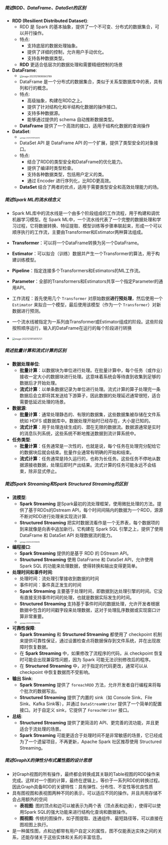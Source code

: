 ##### 简述RDD、DataFrame、DataSet的区别

- **RDD (Resilient Distributed Dataset)**:
  - RDD 是 Spark 的基本抽象，提供了一个不可变、分布式的数据集合，可以并行操作。
  - 特点:
    - 支持底层的数据处理抽象。
    - 提供了详细的控制，允许用户手动优化。
    - 支持各种数据类型。
  - **RDD** 更适合低层次的数据处理和需要精细控制的场景
- **DataFrame**:
  - <img src="https://thdlrt.oss-cn-beijing.aliyuncs.com/image-20231219090843769.png" alt="image-20231219090843769" style="zoom:50%;" />
  - DataFrame 是一个分布式的数据集合，类似于关系型数据库中的表，具有列和行的概念。
  - 特点:
    - 高级抽象，构建在RDD之上。
    - 提供了针对结构化和半结构化数据的操作接口。
    - 支持多种数据源。
    - 能够通过提供的 schema 自动推断数据类型。
  - **DataFrame** 提供了一个高效的接口，适用于结构化数据的查询操作
- **DataSet**:
  - <img src="https://thdlrt.oss-cn-beijing.aliyuncs.com/image-20231219101526913.png" alt="image-20231219101526913" style="zoom: 33%;" />
  - DataSet API 是 DataFrame API 的一个扩展，提供了类型安全的对象接口。
  - 特点:
    - 结合了RDD的类型安全和DataFrame的优化能力。
    - 提供了编译时类型检查。
    - 支持各种数据类型，包括用户定义的类。
    - 通过 Encoder 进行序列化，比RDD更高效。
  - **DataSet** 结合了两者的优点，适用于需要类型安全和高效处理能力的场。

##### 简述Spark ML的流水线含义

- Spark ML库中的流水线是一个由多个阶段组成的工作流程，用于构建和调优机器学习模型。在 Spark ML中，一个流水线代表了一个完整的数据处理和学习过程，它将数据转换、特征提取、模型训练等步骤串联起来，形成一个可以顺序执行的工作流，主要由Transformer和Estimator两种算法组成。
- **Transformer**：可以将一个DataFrame转换为另一个DataFrame。

- **Estimator**：可以拟合（训练）数据并产生一个Transformer的算法，用于构建训练模型。

- **Pipeline**：指定连接多个Transformers和Estimators的ML工作流。

- **Parameter**：全部的Transformers和Estimators共享一个指定Parameter的通用API。

- 工作流程：首先使用几个 `Transformer` 对原始数据**进行预处理**，然后使用一个 `Estimator` 来拟合一个模型，最后使用该模型（作为一个 `Transformer`）对新数据进行预测。

- 一个流水线被指定为一系列由Transformer或Estimator组成的阶段。这些阶段按照顺序运行，输入的DataFrame在运行的每个阶段进行转换

- <img src="https://thdlrt.oss-cn-beijing.aliyuncs.com/image-20231219114515721.png" alt="image-20231219114515721" style="zoom: 50%;" />

##### 简述批量计算和流式计算的区别

- **数据处理单位**:
  - **批量计算**：以数据块为单位进行处理。在批量计算中，每个任务（或作业）接收一定大小的数据块进行处理。这意味着系统会等待直到收集到足够的数据后才开始处理。
  - **流式计算**：以单条数据记录为单位进行处理。流式计算的算子处理完一条数据后会立即将其发送给下游算子，因此数据的处理延迟通常很短，适合需要低延迟处理的场景。
- **数据源**:
  - **批量计算**：通常处理静态的、有限的数据集，这些数据集被存储在文件系统如 HDFS 或数据库中。数据处理开始时已经存在，大小是已知的。
  - **流式计算**：用于处理连续生成的、潜在无限的数据流。数据源通常是实时的消息队列系统，这些系统不断地推送数据到流计算系统中。
- **任务类型**:
  - **批量计算**：任务通常是一次性的，也就是说，每个任务在处理完分配给它的数据块后就会结束。批量作业通常有明确的开始和结束。
  - **流式计算**：任务通常是持久运行的，也称为长任务。这些任务不停地从数据源接收数据，处理后即时产出结果。流式计算的任务可能永远不会结束，除非显式停止。

##### 简述Spark Streaming和Spark Structured Streaming的区别

- **流模型**:
  - **Spark Streaming** 是Spark最初的流处理框架，使用微批处理的方法。提供了基于RDDs的Dstream API，每个时间间隔内的数据为一个RDD，源源不断对RDD进行处理来实现流计算.
  - **Structured Streaming** 把实时数据流看作是一个无界表，每个数据项的到来就像是向表中追加新行。它构建在 Spark SQL 引擎之上，提供了使用 DataFrame 和 DataSet API 处理数据流的能力。
  - <img src="https://thdlrt.oss-cn-beijing.aliyuncs.com/image-20231221211418419.png" alt="image-20231221211418419" style="zoom:33%;" />
- **编程接口**:
  - **Spark Streaming** 提供的是基于 RDD 的 DStream API。
  - **Structured Streaming** 使用 DataFrame 和 DataSet API，允许使用 Spark SQL 的功能来处理数据，使得转换和输出变得更简单。
- **处理时间和事件时间**:
  - 处理时间：流处理引擎接收到数据的时间
  - 事件时间：事件真正发生的时间
  - **Spark Streaming** 主要基于处理时间，即数据到达处理引擎的时间。它没有直接支持事件时间的处理，也就是数据实际发生的时间。
  - **Structured Streaming** 支持基于事件时间的数据处理，允许开发者根据数据中包含的时间戳字段来处理数据，这对于处理乱序数据或实现窗口计算非常重要。
  - <img src="https://thdlrt.oss-cn-beijing.aliyuncs.com/image-20231221211624493.png" alt="image-20231221211624493" style="zoom:33%;" />
- **可靠性保障**:
  - **Spark Streaming** 和 **Structured Streaming** 都使用了 checkpoint 机制来提供可靠性保证，通过设置检查点将数据保存到文件系统，并在出现故障时恢复数据。
  - 在 **Spark Streaming** 中，如果修改了流程序的代码，从 checkpoint 恢复时可能会出现兼容性问题，因为 Spark 可能无法识别修改后的程序。
  - 在 **Structured Streaming** 中，对于指定的代码更改，通常可以从 checkpoint 中恢复数据而不受影响。
- **输出 Sink**:
  - **Spark Streaming** 提供了 `foreachRDD` 方法，允许开发者自行编程来将每个批次的数据写出。
  - **Structured Streaming** 提供了内置的 sink（如 Console Sink、File Sink、Kafka Sink等），并通过 `DataStreamWriter` 提供了一个简单的配置接口。对于自定义 sink，它提供了 `ForeachWriter` 接口。
- **总结**:
  - **Structured Streaming** 提供了更简洁的 API、更完善的流功能，并且更适合于流处理的场景。
  - **Spark Streaming** 可能更适合于处理时间不是非常敏感的场景，它已经成为了一个遗留项目，不再更新，Apache Spark 社区推荐使用 Structured Streaming。

##### 简述GraphX的弹性分布式属性图的设计思想

- 对Graph视图的所有操作，最终都会转换成其关联的Table视图的RDD操作来完成。这样对一个图的计算，最终在逻辑上，等价于一系列RDD的转换过程。因此Graph具备RDD的关键特性：具有弹性、分布性、不变性等优良性质
- 具有图视图和表视图两种不同的表示，可以适应不同的操作。并且共用存储不会占用额外的空间
  - **表视图**: 图的顶点和边可以被表示为两个表（顶点表和边表），使得可以使用Spark SQL的强大功能来进行结构化查询和数据操作。
  - **图视图**: 传统的图操作，如子图提取、连通组件、最短路径等，可以直接在图视图上执行。
- 是一种属性图，点和边都带有用户自定义的属性，图不仅能表达实体之间的关系，还能存储关于这些实体和关系的丰富信息。